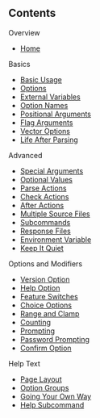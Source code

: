 ## Contents
Overview
- [Home](Home)  

Basics
- [Basic Usage](Basic%20Usage)  
- [Options](Options)  
- [External Variables](External%20Variables)  
- [Option Names](Option%20Names)  
- [Positional Arguments](Positional%20Arguments)  
- [Flag Arguments](Flag%20Arguments)  
- [Vector Options](Vector%20Options)  
- [Life After Parsing](Life%20After%20Parsing)  

Advanced
- [Special Arguments](Special%20Arguments)  
- [Optional Values](Optional%20Values)  
- [Parse Actions](Parse%20Actions)  
- [Check Actions](Check%20Actions)
- [After Actions](After%20Actions)
- [Multiple Source Files](Multiple%20Source%20Files)
- [Subcommands](Subcommands)
- [Response Files](Response%20Files)  
- [Environment Variable](Environment%20Variable)
- [Keep It Quiet](Keep%20It%20Quiet)  

Options and Modifiers
- [Version Option](Version%20Option)  
- [Help Option](Help%20Option)
- [Feature Switches](Feature%20Switches)  
- [Choice Options](Choice%20Options)
- [Range and Clamp](Range%20and%20Clamp)
- [Counting](Counting)  
- [Prompting](Prompting)
- [Password Prompting](Password%20Prompting)
- [Confirm Option](Confirm%20Option)

Help Text
- [Page Layout](Page%20Layout)
- [Option Groups](Option%20Groups)
- [Going Your Own Way](Going%20Your%20Own%20Way)
- [Help Subcommand](Help%20Subcommand)

